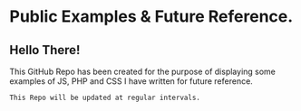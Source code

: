 # Public Examples & Future Reference.

## Hello There! 

This GitHub Repo has been created for the purpose of displaying some examples of JS, PHP and CSS I have written for future reference.

```
This Repo will be updated at regular intervals.
```
